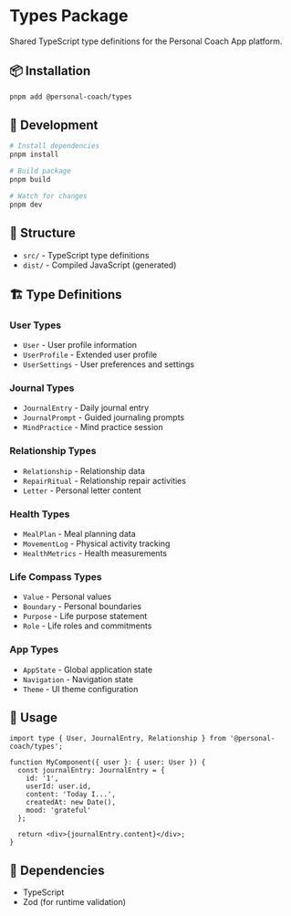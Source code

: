 # Types Package

Shared TypeScript type definitions for the Personal Coach App platform.

## 📦 Installation

```bash
pnpm add @personal-coach/types
```

## 🚀 Development

```bash
# Install dependencies
pnpm install

# Build package
pnpm build

# Watch for changes
pnpm dev
```

## 📁 Structure

- `src/` - TypeScript type definitions
- `dist/` - Compiled JavaScript (generated)

## 🏗️ Type Definitions

### User Types
- `User` - User profile information
- `UserProfile` - Extended user profile
- `UserSettings` - User preferences and settings

### Journal Types
- `JournalEntry` - Daily journal entry
- `JournalPrompt` - Guided journaling prompts
- `MindPractice` - Mind practice session

### Relationship Types
- `Relationship` - Relationship data
- `RepairRitual` - Relationship repair activities
- `Letter` - Personal letter content

### Health Types
- `MealPlan` - Meal planning data
- `MovementLog` - Physical activity tracking
- `HealthMetrics` - Health measurements

### Life Compass Types
- `Value` - Personal values
- `Boundary` - Personal boundaries
- `Purpose` - Life purpose statement
- `Role` - Life roles and commitments

### App Types
- `AppState` - Global application state
- `Navigation` - Navigation state
- `Theme` - UI theme configuration

## 🎯 Usage

```tsx
import type { User, JournalEntry, Relationship } from '@personal-coach/types';

function MyComponent({ user }: { user: User }) {
  const journalEntry: JournalEntry = {
    id: '1',
    userId: user.id,
    content: 'Today I...',
    createdAt: new Date(),
    mood: 'grateful'
  };
  
  return <div>{journalEntry.content}</div>;
}
```

## 🔧 Dependencies

- TypeScript
- Zod (for runtime validation) 